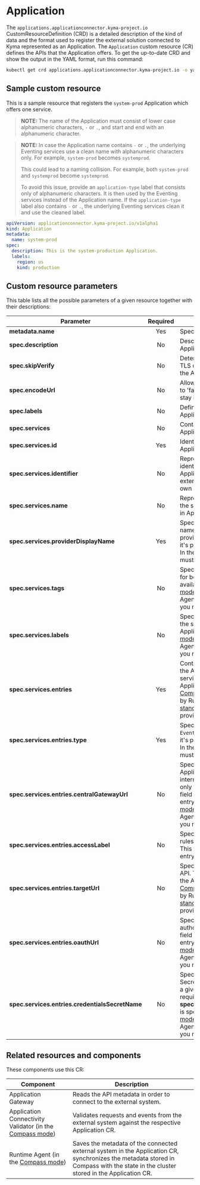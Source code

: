 # Application

The `applications.applicationconnector.kyma-project.io` CustomResourceDefinition (CRD) is a detailed description of the kind of data and the format used to register the external solution connected to Kyma represented as an Application. The `Application` custom resource (CR) defines the APIs that the Application offers. To get the up-to-date CRD and show the output in the YAML format, run this command:

```bash
kubectl get crd applications.applicationconnector.kyma-project.io -o yaml
```

## Sample custom resource

This is a sample resource that registers the `system-prod` Application which offers one service.

>**NOTE:** The name of the Application must consist of lower case alphanumeric characters, `-` or `.`, and start and end with an alphanumeric character.

>**NOTE:** In case the Application name contains `-` or `.`, the underlying Eventing services use a clean name with alphanumeric characters only. For example, `system-prod` becomes `systemprod`.
>
> This could lead to a naming collision. For example, both `system-prod` and `systemprod` become `systemprod`.
>
> To avoid this issue, provide an `application-type` label that consists only of alphanumeric characters. It is then used by the Eventing services instead of the Application name. If the `application-type` label also contains `-` or `.`, the underlying Eventing services clean it and use the cleaned label.

```yaml
apiVersion: applicationconnector.kyma-project.io/v1alpha1
kind: Application
metadata:
  name: system-prod
spec:
  description: This is the system-production Application.
  labels:
    region: us
    kind: production
```

## Custom resource parameters

This table lists all the possible parameters of a given resource together with their descriptions:

| Parameter   |      Required      |  Description |
|----------|:-------------:|------|
| **metadata.name** | Yes | Specifies the name of the CR. |
| **spec.description** | No | Describes the connected Application.  |
| **spec.skipVerify** | No | Determines whether to skip TLS certificate verification for the Application.  |
| **spec.encodeUrl** | No | Allows for URL encoding. If set to 'false', your URL segments stay intact. |
| **spec.labels** | No | Defines the labels of the Application. |
| **spec.services** | No | Contains all services that the Application provides. |
| **spec.services.id** | Yes | Identifies the service that the Application provides. |
| **spec.services.identifier** | No | Represents an additional identifier unique in the Application scope. Allows the external system to provide its own identifier. |
| **spec.services.name** | No | Represents a unique name of the service. Used for proxying in Application Gateway. |
| **spec.services.providerDisplayName** | Yes | Specifies a human-readable name of the Application service provider. In the [Compass mode](../README.md), it's provided by Runtime Agent. In the [standalone mode](../README.md), you must provide it yourself. |
| **spec.services.tags** | No | Specifies additional tags used for better documentation of the available APIs. In the [Compass mode](../README.md), it's provided by Runtime Agent. In the [standalone mode](../README.md), you must provide it yourself. |
| **spec.services.labels** | No | Specifies additional labels for the service offered by the Application. In the [Compass mode](../README.md), it's provided by Runtime Agent. In the [standalone mode](../README.md), you must provide it yourself. |
| **spec.services.entries** | Yes | Contains the information about the APIs and events that the service offered by the Application provides. In the [Compass mode](../README.md), it's provided by Runtime Agent. In the [standalone mode](../README.md), you must provide it yourself. |
| **spec.services.entries.type** | Yes | Specifies the entry type: `API` or `Events`. In the [Compass mode](../README.md), it's provided by Runtime Agent. In the [standalone mode](../README.md), you must provide it yourself. |
| **spec.services.entries.centralGatewayUrl** | No | Specifies the URL of Application Gateway. An internal address is resolvable only within the cluster. This field is required for the API entry type. In the [Compass mode](../README.md), it's provided by Runtime Agent. In the [standalone mode](../README.md), you must provide it yourself. |
| **spec.services.entries.accessLabel** | No | Specifies the label used in Istio rules in Application Connector. This field is required for the API entry type. |
| **spec.services.entries.targetUrl** |  No | Specifies the URL of a given API. This field is required for the API entry type. In the [Compass mode](../README.md), it's provided by Runtime Agent. In the [standalone mode](../README.md), you must provide it yourself. |
| **spec.services.entries.oauthUrl** | No | Specifies the URL used to authorize with a given API. This field is required for the API entry type. In the [Compass mode](../README.md), it's provided by Runtime Agent. In the [standalone mode](../README.md), you must provide it yourself. |
| **spec.services.entries.credentialsSecretName** | No | Specifies the name of the Secret which allows you to call a given API. This field is required if **spec.services.entries.oauthUrl** is specified. In the [Compass mode](../README.md), it's provided by Runtime Agent. In the [standalone mode](../README.md), you must provide it yourself. |

## Related resources and components

These components use this CR:

| Component   |  Description |
|-----------|-------------|
| Application Gateway | Reads the API metadata in order to connect to the external system. | 
| Application Connectivity Validator (in the [Compass mode](../README.md)) | Validates requests and events from the external system against the respective Application CR. |
| Runtime Agent (in the [Compass mode](../README.md)) | Saves the metadata of the connected external system in the Application CR, synchronizes the metadata stored in Compass with the state in the cluster stored in the Application CR. |
